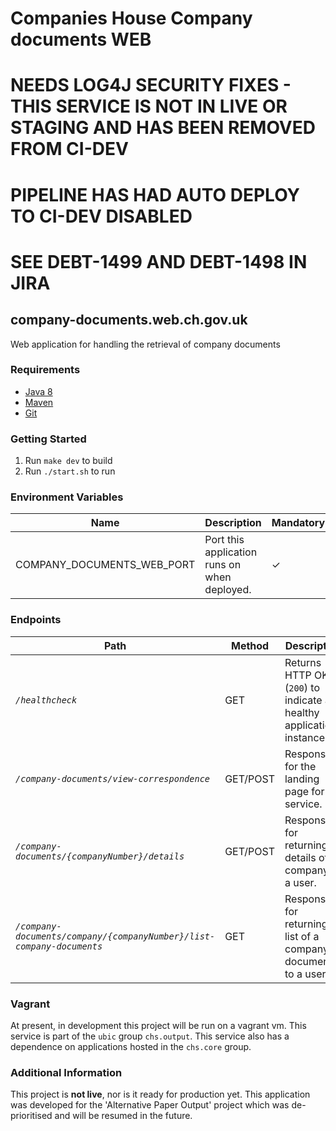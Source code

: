 # Companies House Company documents WEB

# NEEDS LOG4J SECURITY FIXES - THIS SERVICE IS NOT IN LIVE OR STAGING AND HAS BEEN REMOVED FROM CI-DEV
# PIPELINE HAS HAD AUTO DEPLOY TO CI-DEV DISABLED
# SEE DEBT-1499 AND DEBT-1498 IN JIRA

## company-documents.web.ch.gov.uk
Web application for handling the retrieval of company documents

### Requirements
* [Java 8][1]
* [Maven][2]
* [Git][3]

### Getting Started
1. Run `make dev` to build
2. Run `./start.sh` to run

### Environment Variables
Name                       | Description                                  | Mandatory | Location
-------------------------- | -------------------------------------------- | --------- | ------------
COMPANY_DOCUMENTS_WEB_PORT | Port this application runs on when deployed. | ✓         | `./start.sh`

### Endpoints
Path                                                                  | Method   | Description
--------------------------------------------------------------------- | -------- | --------------------------------------------------------------------
*`/healthcheck`*                                                      | GET      | Returns HTTP OK (`200`) to indicate a healthy application instance.
*`/company-documents/view-correspondence`*                            | GET/POST | Responsible for the landing page for the service.
*`/company-documents/{companyNumber}/details`*                        | GET/POST | Responsible for returning details of a company to a user.
*`/company-documents/company/{companyNumber}/list-company-documents`* | GET      | Responsible for returning a list of a company's documents to a user.

### Vagrant
At present, in development this project will be run on a vagrant vm. This service is part of the `ubic` group `chs.output`. This service also has a dependence 
on applications hosted in the `chs.core` group.

### Additional Information
This project is **not live**, nor is it ready for production yet. This application was developed for the 'Alternative Paper Output'
project which was de-prioritised and will be resumed in the future.

[1]: http://www.oracle.com/technetwork/java/javase/downloads/jdk8-downloads-2133151.html
[2]: https://maven.apache.org/download.cgi
[3]: https://git-scm.com/downloads

